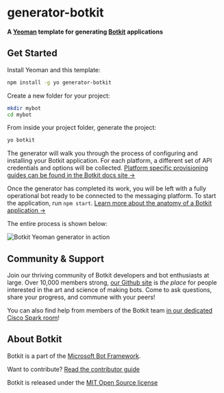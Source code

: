 # generator-botkit
**A [Yeoman](https://yeoman.io) template for generating [Botkit](https://npmjs.org/package/botkit) applications**

## Get Started

Install Yeoman and this template:

```bash
npm install -g yo generator-botkit
```

Create a new folder for your project:

```bash
mkdir mybot
cd mybot
```

From inside your project folder, generate the project:

```bash
yo botkit
```

The generator will walk you through the process of configuring and installing your Botkit application. For each platform, a different set of API credentials and options will be collected.  [Platform specific provisioning guides can be found in the Botkit docs site &rarr;](https://github.com/howdyai/botkit/blob/main/packages/docs/provisioning/index.md)

Once the generator has completed its work, you will be left with a fully operational bot ready to be connected to the messaging platform.  To start the application, run `npm start`.  [Learn more about the anatomy of a Botkit application &rarr;](https://github.com/howdyai/botkit/blob/main/packages/docs/advanced.md#anatomy-of-a-botkit-app)

The entire process is shown below:

![Botkit Yeoman generator in action](yeoman-generator.gif)

## Community & Support

Join our thriving community of Botkit developers and bot enthusiasts at large.
Over 10,000 members strong, [our Github site](https://github.com/howdyai/botkit) is
_the place_ for people interested in the art and science of making bots.
Come to ask questions, share your progress, and commune with your peers!

You can also find help from members of the Botkit team [in our dedicated Cisco Spark room](https://eurl.io/#SyNZuomKx)!

## About Botkit

Botkit is a part of the [Microsoft Bot Framework](https://dev.botframework.com).

Want to contribute? [Read the contributor guide](https://github.com/howdyai/botkit/blob/master/CONTRIBUTING.md)

Botkit is released under the [MIT Open Source license](https://github.com/howdyai/botkit/blob/master/LICENSE.md)